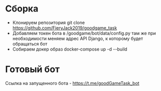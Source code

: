# Сборка
  * Клонируем репозитория git clone https://github.com/FieryJack2019/goodgame_task
  * Добавляем токен бота в /goodgame/bot/data/config.py там же при необходимости меняем адрес API Django, к которому будет обращаться бот
  * Собираем докер образ docker-compose up -d --build

# Готовый бот 
Ссылка на запущенного бота - https://t.me/goodGameTask_bot
